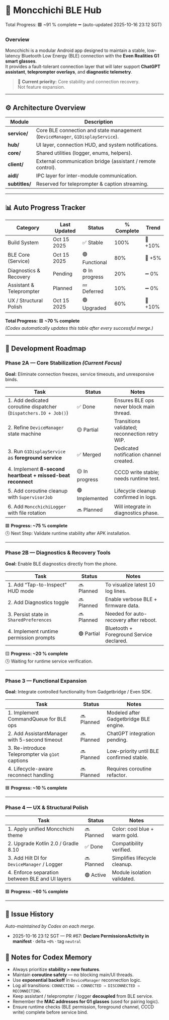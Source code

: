 # 🧠 Moncchichi BLE Hub
Total Progress: 🟩 ~91 % complete ➖ (auto-updated 2025-10-16 23:12 SGT)

### Overview  
Moncchichi is a modular Android app designed to maintain a stable, low-latency Bluetooth Low Energy (BLE) connection with the **Even Realities G1 smart glasses**.  
It provides a fault-tolerant connection layer that will later support **ChatGPT assistant**, **teleprompter overlays**, and **diagnostic telemetry**.  

> 🎯 **Current priority:** Core stability and connection recovery.  
> Not feature expansion.

---

## ⚙️ Architecture Overview

| Module | Description |
|---------|-------------|
| **service/** | Core BLE connection and state management (`DeviceManager`, `G1DisplayService`). |
| **hub/** | UI layer, connection HUD, and system notifications. |
| **core/** | Shared utilities (logger, enums, helpers). |
| **client/** | External communication bridge (assistant / remote control). |
| **aidl/** | IPC layer for inter-module communication. |
| **subtitles/** | Reserved for teleprompter & caption streaming. |

---

## 📊 Auto Progress Tracker

| Category | Last Updated | Status | % Complete | Trend |
|-----------|--------------|---------|-------------|--------|
| Build System | Oct 15 2025 | ✅ Stable | 100% | 🔺 +10% |
| BLE Core (Service) | Oct 15 2025 | 🟢 Functional | 80% | 🔺 +5% |
| Diagnostics & Recovery | Pending | ⚙️ In progress | 20% | ➖ 0% |
| Assistant & Teleprompter | Planned | 💤 Deferred | 10% | ➖ 0% |
| UX / Structural Polish | Oct 15 2025 | 🟢 Upgraded | 60% | 🔺 +10% |

**Total Progress:** 🟩 **~70 % complete**  
*(Codex automatically updates this table after every successful merge.)*

---

## 🧩 Development Roadmap

### **Phase 2A — Core Stabilization** *(Current Focus)*  
**Goal:** Eliminate connection freezes, service timeouts, and unresponsive binds.  

| Task | Status | Notes |
|------|---------|-------|
| 1. Add dedicated coroutine dispatcher (`Dispatchers.IO + Job()`) | ✅ Done | Ensures BLE ops never block main thread. |
| 2. Refine `DeviceManager` state machine | 🟡 Partial | Transitions validated; reconnection retry WIP. |
| 3. Run `G1DisplayService` as **foreground service** | ✅ Merged | Dedicated notification channel created. |
| 4. Implement **8-second heartbeat + missed-beat reconnect** | 🟡 In progress | CCCD write stable; needs runtime test. |
| 5. Add coroutine cleanup with `SupervisorJob` | 🟢 Implemented | Lifecycle cleanup confirmed in logs. |
| 6. Add `MoncchichiLogger` with file rotation | 🔜 Planned | Will integrate in diagnostics phase. |

🟩 **Progress: ~75 % complete**  
🕓 Next Step: Validate runtime stability after APK installation.

---

### **Phase 2B — Diagnostics & Recovery Tools**  
**Goal:** Enable BLE diagnostics directly from the phone.  

| Task | Status | Notes |
|------|---------|-------|
| 1. Add “Tap-to-Inspect” HUD mode | 🔜 Planned | To visualize latest 10 log lines. |
| 2. Add Diagnostics toggle | 🔜 Planned | Enable verbose BLE + firmware data. |
| 3. Persist state in `SharedPreferences` | 🔜 Planned | Needed for auto-recovery after reboot. |
| 4. Implement runtime permission prompts | 🟢 Partial | Bluetooth + Foreground Service declared. |

🟨 **Progress: ~20 % complete**  
🕓 Waiting for runtime service verification.

---

### **Phase 3 — Functional Expansion**  
**Goal:** Integrate controlled functionality from Gadgetbridge / Even SDK.  

| Task | Status | Notes |
|------|---------|-------|
| 1. Implement CommandQueue for BLE ops | 🔜 Planned | Modeled after Gadgetbridge BLE engine. |
| 2. Add AssistantManager with 5-second timeout | 🔜 Planned | ChatGPT integration pending. |
| 3. Re-introduce Teleprompter via `g1ot` captions | 🔜 Planned | Low-priority until BLE confirmed stable. |
| 4. Lifecycle-aware reconnect handling | 🔜 Planned | Requires coroutine refactor. |

🟦 **Progress: ~10 % complete**

---

### **Phase 4 — UX & Structural Polish**

| Task | Status | Notes |
|------|---------|-------|
| 1. Apply unified Moncchichi theme | 🔜 Planned | Color: cool blue + warm gold. |
| 2. Upgrade Kotlin 2.0 / Gradle 8.10 | ✅ Done | Compatibility verified. |
| 3. Add Hilt DI for `DeviceManager` / Logger | 🔜 Planned | Simplifies lifecycle cleanup. |
| 4. Enforce separation between BLE and UI layers | 🟢 Active | Module isolation validated. |

🟩 **Progress: ~60 % complete**

---

## 🚧 Issue History
_Auto-maintained by Codex on each merge._
- 2025-10-16 23:12 SGT — PR #67: **Declare PermissionsActivity in manifest** · delta `+0%` · tag `neutral`
## 🧠 Notes for Codex Memory

- Always prioritize **stability > new features**.  
- Maintain **coroutine safety** — no blocking main/UI threads.  
- Use **exponential backoff** in `DeviceManager` reconnection logic.  
- Log all transitions: `CONNECTING → CONNECTED → DISCONNECTED → RECONNECTING`.  
- Keep assistant / teleprompter / logger **decoupled** from BLE service.  
- Remember the **MAC addresses for G1 glasses** (used for pairing logic).  
- Ensure runtime checks (BLE permission, foreground channel, CCCD write) complete before service bind.  
